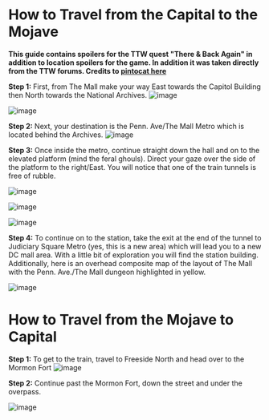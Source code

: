 # **How to Travel from the Capital to the Mojave**
**This guide contains spoilers for the TTW quest "There & Back Again" in addition to location spoilers for the game. In addition it was taken directly from the TTW forums. Credits to [pintocat here](https://taleoftwowastelands.com/viewtopic.php?t=6730)**

**Step 1:** First, from The Mall make your way East towards the Capitol Building then North towards the National Archives.
![image](https://user-images.githubusercontent.com/112358568/193181464-0690effc-6c62-41e3-bfd3-d0804580a96b.png)

![image](https://user-images.githubusercontent.com/112358568/193181622-7a0853e5-970b-47fc-b191-9db642b76e13.png)

**Step 2:** Next, your destination is the Penn. Ave/The Mall Metro which is located behind the Archives.
![image](https://user-images.githubusercontent.com/112358568/193181655-49dfda58-e3aa-4941-b77b-b35cdd3b78cc.png)

**Step 3:** Once inside the metro, continue straight down the hall and on to the elevated platform (mind the feral ghouls). Direct your gaze over the side of the platform to the right/East. You will notice that one of the train tunnels is free of rubble.

![image](https://user-images.githubusercontent.com/112358568/193181692-1286a9fd-dcd8-4f58-9e91-066a3a642619.png)

![image](https://user-images.githubusercontent.com/112358568/193181711-813331af-69a7-4e51-b845-f32f69fc8d6e.png)

![image](https://user-images.githubusercontent.com/112358568/193181728-0c53f656-727f-49ba-844d-5c9d5f7b30a4.png)

**Step 4:** To continue on to the station, take the exit at the end of the tunnel to Judiciary Square Metro (yes, this is a new area) which will lead you to a new DC mall area. With a little bit of exploration you will find the station building. Additionally, here is an overhead composite map of the layout of The Mall with the Penn. Ave./The Mall dungeon highlighted in yellow.

![image](https://user-images.githubusercontent.com/112358568/193181776-6d503055-3eb6-4207-872a-7d47005ca9ee.png)

# **How to Travel from the Mojave to Capital**

**Step 1:** To get to the train, travel to Freeside North and head over to the Mormon Fort
![image](https://user-images.githubusercontent.com/112358568/193181939-e495a9f3-d8c4-459d-815a-b10dba2d3767.png)

**Step 2:** Continue past the Mormon Fort, down the street and under the overpass.

![image](https://user-images.githubusercontent.com/112358568/193181995-5c96d320-780b-4389-974b-a715456e9179.png)
